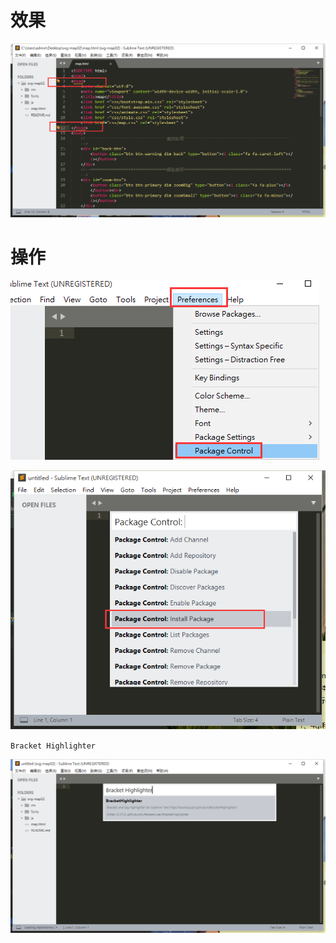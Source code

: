 # 效果

![](image/4-1.png)

# 操作

![](image/2-1.png)

![](image/2-2.png)

`Bracket Highlighter`

![](image/4-2.png)
